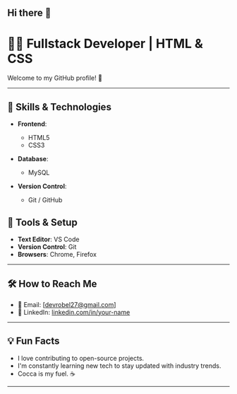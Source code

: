 ## Hi there 👋
# 👨‍💻 Fullstack Developer | HTML & CSS

Welcome to my GitHub profile! 🚀

---

## 🌱 Skills & Technologies

- **Frontend**:
  - HTML5
  - CSS3

- **Database**:
  - MySQL
 
- **Version Control**:
  - Git / GitHub

## 🔧 Tools & Setup

- **Text Editor**: VS Code
- **Version Control**: Git
- **Browsers**: Chrome, Firefox

---

## 🛠️ How to Reach Me

- 📧 Email: [devrobel27@gmail.com]
- 💼 LinkedIn: [linkedin.com/in/your-name](https://linkedin.com/in/your-name)

---

## 💡 Fun Facts

- I love contributing to open-source projects.
- I'm constantly learning new tech to stay updated with industry trends.
- Cocca is my fuel. ☕

---

